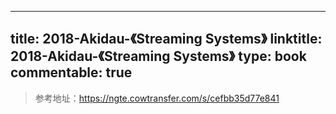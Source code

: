 
---
title: 2018-Akidau-《Streaming Systems》
linktitle: 2018-Akidau-《Streaming Systems》
type: book
commentable: true
---

> 参考地址：https://ngte.cowtransfer.com/s/cefbb35d77e841

    